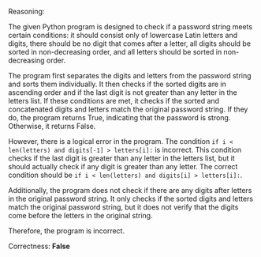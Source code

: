 Reasoning:

The given Python program is designed to check if a password string meets certain conditions: it should consist only of lowercase Latin letters and digits, there should be no digit that comes after a letter, all digits should be sorted in non-decreasing order, and all letters should be sorted in non-decreasing order.

The program first separates the digits and letters from the password string and sorts them individually. It then checks if the sorted digits are in ascending order and if the last digit is not greater than any letter in the letters list. If these conditions are met, it checks if the sorted and concatenated digits and letters match the original password string. If they do, the program returns True, indicating that the password is strong. Otherwise, it returns False.

However, there is a logical error in the program. The condition `if i < len(letters) and digits[-1] > letters[i]:` is incorrect. This condition checks if the last digit is greater than any letter in the letters list, but it should actually check if any digit is greater than any letter. The correct condition should be `if i < len(letters) and digits[i] > letters[i]:`.

Additionally, the program does not check if there are any digits after letters in the original password string. It only checks if the sorted digits and letters match the original password string, but it does not verify that the digits come before the letters in the original string.

Therefore, the program is incorrect.

Correctness: **False**